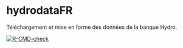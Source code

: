 # hydrodataFR
Téléchargement et mise en forme des données de la banque Hydro.
<!-- badges: start -->
[![R-CMD-check](https://github.com/PascalIrz/hydrodataFR/workflows/R-CMD-check/badge.svg)](https://github.com/PascalIrz/hydrodataFR/actions)
<!-- badges: end -->


